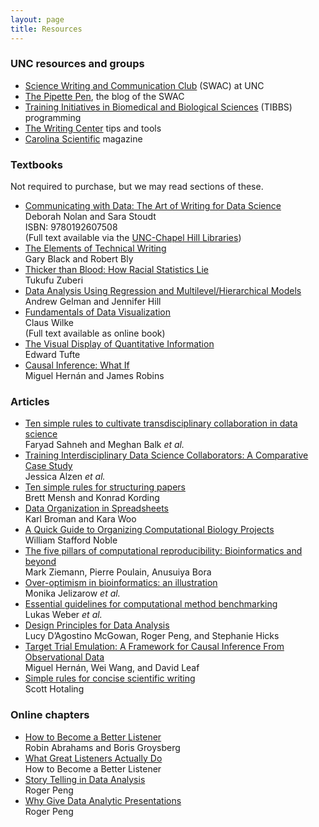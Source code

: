 ```yaml
---
layout: page
title: Resources
---
```


### UNC resources and groups

* [Science Writing and Communication Club](http://www.thepipettepen.com/about-the-pipettepen/) (SWAC) at UNC
* [The Pipette Pen](http://www.thepipettepen.com/), the blog of the SWAC
* [Training Initiatives in Biomedical and Biological Sciences](https://tibbs.unc.edu/career-resources/programming/) (TIBBS) programming
* [The Writing Center](https://writingcenter.unc.edu/tips-and-tools/sciences/) tips and tools
* [Carolina Scientific](https://www.carolinascientific.org/) magazine

### Textbooks

Not required to purchase, but we may read sections of these.

* [Communicating with Data: The Art of Writing for Data Science](https://a.co/d/daBTkkR) <br/>
  Deborah Nolan and Sara Stoudt <br/>
  ISBN: 9780192607508 <br/>
  (Full text available via the [UNC-Chapel Hill Libraries](https://library.unc.edu))
* [The Elements of Technical Writing](https://a.co/d/0i6KCXe) <br/> 
  Gary Black and Robert Bly
* [Thicker than Blood: How Racial Statistics Lie](https://www.upress.umn.edu/book-division/books/thicker-than-blood) <br/> 
  Tukufu Zuberi
* [Data Analysis Using Regression and Multilevel/Hierarchical Models](http://www.stat.columbia.edu/~gelman/arm/) <br/>
  Andrew Gelman and Jennifer Hill
* [Fundamentals of Data Visualization](https://clauswilke.com/dataviz/) <br/>
  Claus Wilke <br/>
  (Full text available as online book)
* [The Visual Display of Quantitative Information](https://www.edwardtufte.com/tufte/books_vdqi) <br/>
  Edward Tufte
* [Causal Inference: What If](https://www.hsph.harvard.edu/miguel-hernan/causal-inference-book/) <br/>
  Miguel Hernán and James Robins

### Articles

* [Ten simple rules to cultivate transdisciplinary collaboration in data science](https://doi.org/10.1371/journal.pcbi.1008879) <br/>
  Faryad Sahneh and Meghan Balk *et al.*
* [Training Interdisciplinary Data Science Collaborators: A Comparative Case Study](https://doi.org/10.1080/26939169.2023.2191666) <br/>
  Jessica Alzen *et al.*
* [Ten simple rules for structuring papers](https://doi.org/10.1371/journal.pcbi.1005619) <br/>
  Brett Mensh and Konrad Kording
* [Data Organization in Spreadsheets](https://doi.org/10.1080/00031305.2017.1375989) <br/>
  Karl Broman and Kara Woo
* [A Quick Guide to Organizing Computational Biology Projects](https://doi.org/:10.1371/journal.pcbi.1000424) <br/>
  William Stafford Noble
* [The five pillars of computational reproducibility: Bioinformatics and beyond](https://osf.io/4pd9n/) <br/>
  Mark Ziemann, Pierre Poulain, Anusuiya Bora
* [Over-optimism in bioinformatics: an illustration](https://doi.org/10.1093/bioinformatics/btq323) <br/>
  Monika Jelizarow *et al.*
* [Essential guidelines for computational method benchmarking](https://doi.org/10.1186/s13059-019-1738-8) <br/>
  Lukas Weber *et al.*
* [Design Principles for Data Analysis](https://doi.org/10.1080/10618600.2022.2104290) <br/>
  Lucy D’Agostino McGowan, Roger Peng, and Stephanie Hicks
* [Target Trial Emulation: A Framework for Causal Inference From Observational Data](https//doi.org/10.1001/jama.2022.21383) <br/>
  Miguel Hernán, Wei Wang, and David Leaf
* [Simple rules for concise scientific writing](https://doi.org/10.1002/lol2.10165) <br/>
  Scott Hotaling

### Online chapters

* [How to Become a Better Listener ](https://hbr.org/2021/12/how-to-become-a-better-listener) <br/>
  Robin Abrahams and Boris Groysberg
* [What Great Listeners Actually Do](https://hbr.org/2016/07/what-great-listeners-actually-do) <br/>
  How to Become a Better Listener 
* [Story Telling in Data Analysis](https://rdpeng.org/ads2020/week-9.html) <br/>
  Roger Peng
* [Why Give Data Analytic Presentations](https://rdpeng.org/ads2020/week-12.html) <br/>
  Roger Peng
